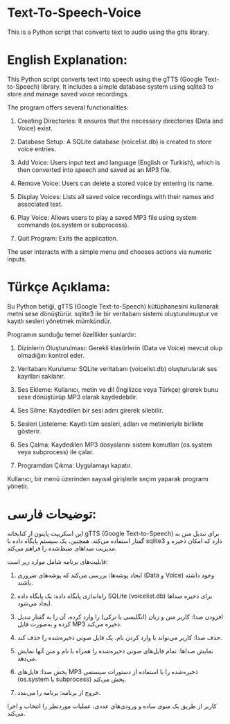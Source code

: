 # Text-To-Speech-Voice
This is a Python script that converts text to audio using the gtts library.

# English Explanation:

This Python script converts text into speech using the gTTS (Google Text-to-Speech) library. It includes a simple database system using sqlite3 to store and manage saved voice recordings.

The program offers several functionalities:

1. Creating Directories: It ensures that the necessary directories (Data and Voice) exist.

2. Database Setup: A SQLite database (voicelist.db) is created to store voice entries.

3. Add Voice: Users input text and language (English or Turkish), which is then converted into speech and saved as an MP3 file.

4. Remove Voice: Users can delete a stored voice by entering its name.

5. Display Voices: Lists all saved voice recordings with their names and associated text.

6. Play Voice: Allows users to play a saved MP3 file using system commands (os.system or subprocess).

7. Quit Program: Exits the application.

The user interacts with a simple menu and chooses actions via numeric inputs.

# Türkçe Açıklama:

Bu Python betiği, gTTS (Google Text-to-Speech) kütüphanesini kullanarak metni sese dönüştürür. sqlite3 ile bir veritabanı sistemi oluşturulmuştur ve kayıtlı sesleri yönetmek mümkündür.

Programın sunduğu temel özellikler şunlardır:

1. Dizinlerin Oluşturulması: Gerekli klasörlerin (Data ve Voice) mevcut olup olmadığını kontrol eder.

2. Veritabanı Kurulumu: SQLite veritabanı (voicelist.db) oluşturularak ses kayıtları saklanır.

3. Ses Ekleme: Kullanıcı, metin ve dil (İngilizce veya Türkçe) girerek bunu sese dönüştürüp MP3 olarak kaydedebilir.

4. Ses Silme: Kaydedilen bir sesi adını girerek silebilir.

5. Sesleri Listeleme: Kayıtlı tüm sesleri, adları ve metinleriyle birlikte gösterir.

6. Ses Çalma: Kaydedilen MP3 dosyalarını sistem komutları (os.system veya subprocess) ile çalar.

7. Programdan Çıkma: Uygulamayı kapatır.

Kullanıcı, bir menü üzerinden sayısal girişlerle seçim yaparak programı yönetir.

# توضیحات فارسی:

این اسکریپت پایتون از کتابخانه gTTS (Google Text-to-Speech) برای تبدیل متن به گفتار استفاده می‌کند. همچنین، یک سیستم پایگاه داده با sqlite3 دارد که امکان ذخیره و مدیریت صداهای ضبط‌شده را فراهم می‌کند.

قابلیت‌های برنامه شامل موارد زیر است:

1. ایجاد پوشه‌ها: بررسی می‌کند که پوشه‌های ضروری (Data و Voice) وجود داشته باشند.

2. راه‌اندازی پایگاه داده: یک پایگاه داده SQLite (voicelist.db) برای ذخیره صداها ایجاد می‌شود.

3. افزودن صدا: کاربر متن و زبان (انگلیسی یا ترکی) را وارد کرده، آن را به گفتار تبدیل کرده و به‌صورت فایل MP3 ذخیره می‌کند.

4. حذف صدا: کاربر می‌تواند با وارد کردن نام، یک فایل صوتی ذخیره‌شده را حذف کند.

5. نمایش صداها: تمام فایل‌های صوتی ذخیره‌شده را همراه با نام و متن آنها نمایش می‌دهد.

6. پخش صدا: فایل‌های MP3 ذخیره‌شده را با استفاده از دستورات سیستمی (os.system یا subprocess) پخش می‌کند.

7. خروج از برنامه: برنامه را می‌بندد.

کاربر از طریق یک منوی ساده و ورودی‌های عددی، عملیات موردنظر را انتخاب و اجرا می‌کند.
